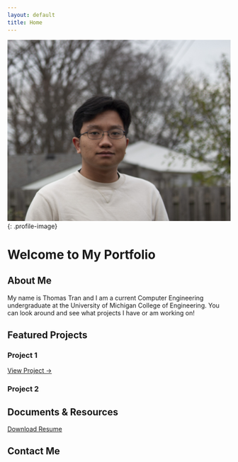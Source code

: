 ```yaml
---
layout: default
title: Home
---
```


![Profile Picture](/assets/images/ttrannEdit1.JPG){: .profile-image}

# Welcome to My Portfolio

## About Me
<div class="featured-content">
 My name is Thomas Tran and I am a current Computer Engineering undergraduate at the University of Michigan College of Engineering. You can look around and see what projects I have or am working on!
</div>

## Featured Projects

<div class="project-container">
  <div class="featured-content">
    <h3>Project 1</h3>
    <a href="[project link]" class="custom-link">View Project →</a>
  </div>

  <div class="featured-content">
    <h3>Project 2</h3>
  </div>
</div>

## Documents & Resources
<div class="document-container">
  <a href="/assets/docs/resume.pdf" class="custom-link">
    <i class="fas fa-file-pdf"></i> Download Resume
  </a>
</div>

## Contact Me

<div class="social-links">
  <a href="https://github.com/{{ site.social_links.github }}" class="social-link" target="_blank">
    <i class="fab fa-github"></i>
  </a>
  <a href="https://linkedin.com/in/{{ site.social_links.linkedin }}" class="social-link" target="_blank">
    <i class="fab fa-linkedin"></i>
  </a>
  <a href="mailto:{{ site.social_links.email }}" class="social-link">
    <i class="fas fa-envelope"></i>
  </a>
</div>

